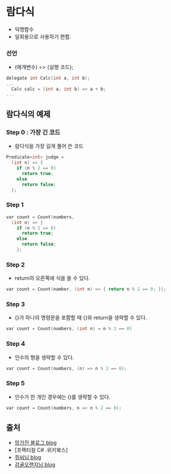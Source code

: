 람다식
=====
- 익명함수
- 일회용으로 사용하기 편함.
### 선언
- (매개변수) => {실행 코드};
```C
delegate int Calc(int a, int b);
...
  Calc calc = (int a, int b) => a + b;
...
```

람다식의 예제
-----
### Step 0 : 가장 긴 코드
- 람다식을 가장 길게 풀어 쓴 코드
```C
Predicate<int> judge = 
  (int n) => {
    if (n % 2 == 0)
      return true;
    else
      return false;
  };
```
### Step 1
```C
var count = Count(numbers,  
  (int n) => {
    if (n % 2 == 0)
      return true;
    else
      return false;
    };
```
### Step 2
- return의 오른쪽에 식을 쓸 수 있다.
```C
var count = Count(namber, (int n) => { return n % 2 == 0; });
```
### Step 3
- {}가 하나의 명령문을 포함할 때 {}와 return을 생략할 수 있다.
```C
var count = Count(numbers, (int n) = n % 2 == 0)
```
### Step 4
- 인수의 형을 생략할 수 있다.
```C
var count = Count(numbers, (n) => n % 2 == 0);
```
### Step 5
- 인수가 한 개인 경우에는 ()를 생략할 수 있다.
```C
var count = Count(numbers, n => n % 2 == 0);
```

출처
-----
- [망가진 블로그 blog](https://blog.naver.com/chlrkfka949/221586292932)
- [프랙티컬 C# .위키북스]
- [쥐씨님 blog](https://blog.naver.com/wjdrudtn0225/222153875557)
- [감귤오랜지님 blog](https://blog.naver.com/cdw0424/221484331672)

